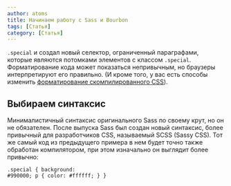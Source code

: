```yaml
---
author: atoms
title: Начинаем работу с Sass и Bourbon
tags: [Статья]
category: [Статья]
---
```

<code>.special</code> и создал новый селектор, ограниченный параграфами, которые являются потомками элементов с классом <code>.special</code>. Форматирование кода может показаться непривычным, но браузеры интерпретируют его правильно. (И кроме того, у вас есть способы изменить <a href="http://sass-lang.com/documentation/file.SASS_REFERENCE.html#output_style">форматирование скомпилированного CSS</a>).</p> <h2 id="heading-section">Выбираем синтаксис</h2> <p>Минималистичный синтаксис оригинального Sass по своему крут, но он не обязателен. После выпуска Sass был создан новый синтаксис, более привычный для разработчиков CSS, называемый SCSS (Sassy CSS). Тот же самый код из предыдущего примера в нем будет точно также обработан компилятором, при этом изначально он выглядит более привычно:</p><pre><code class="language-scss">.special {
    background: #990000;
    p {
        color: #ffffff;
    }
}
</code></pre>
